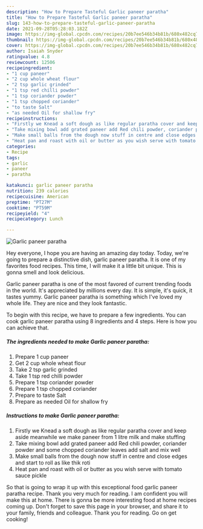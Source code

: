```yaml
---
description: "How to Prepare Tasteful Garlic paneer paratha"
title: "How to Prepare Tasteful Garlic paneer paratha"
slug: 143-how-to-prepare-tasteful-garlic-paneer-paratha
date: 2021-09-28T05:28:03.182Z
image: https://img-global.cpcdn.com/recipes/20b7ee546b34b81b/680x482cq70/garlic-paneer-paratha-recipe-main-photo.jpg
thumbnail: https://img-global.cpcdn.com/recipes/20b7ee546b34b81b/680x482cq70/garlic-paneer-paratha-recipe-main-photo.jpg
cover: https://img-global.cpcdn.com/recipes/20b7ee546b34b81b/680x482cq70/garlic-paneer-paratha-recipe-main-photo.jpg
author: Isaiah Snyder
ratingvalue: 4.8
reviewcount: 12506
recipeingredient:
- "1 cup paneer"
- "2 cup whole wheat flour"
- "2 tsp garlic grinded"
- "1 tsp red chilli powder"
- "1 tsp coriander powder"
- "1 tsp chopped coriander"
- "to taste Salt"
- "as needed Oil for shallow fry"
recipeinstructions:
- "Firstly we Knead a soft dough as like regular paratha cover and keep aside meanwhile we make paneer from 1 litre milk and make stuffing"
- "Take mixing bowl add grated paneer add Red chili powder, coriander powder and some chopped coriander leaves add salt and mix well"
- "Make small balls from the dough now stuff in centre and close edges and start to roll as like thik roti"
- "Heat pan and roast with oil or butter as you wish serve with tomato sauce pickle"
categories:
- Recipe
tags:
- garlic
- paneer
- paratha

katakunci: garlic paneer paratha 
nutrition: 239 calories
recipecuisine: American
preptime: "PT27M"
cooktime: "PT59M"
recipeyield: "4"
recipecategory: Lunch

---
```



![Garlic paneer paratha](https://img-global.cpcdn.com/recipes/20b7ee546b34b81b/680x482cq70/garlic-paneer-paratha-recipe-main-photo.jpg)

Hey everyone, I hope you are having an amazing day today. Today, we're going to prepare a distinctive dish, garlic paneer paratha. It is one of my favorites food recipes. This time, I will make it a little bit unique. This is gonna smell and look delicious.



Garlic paneer paratha is one of the most favored of current trending foods in the world. It's appreciated by millions every day. It is simple, it's quick, it tastes yummy. Garlic paneer paratha is something which I've loved my whole life. They are nice and they look fantastic.


To begin with this recipe, we have to prepare a few ingredients. You can cook garlic paneer paratha using 8 ingredients and 4 steps. Here is how you can achieve that.

<!--inarticleads1-->

##### The ingredients needed to make Garlic paneer paratha:

1. Prepare 1 cup paneer
1. Get 2 cup whole wheat flour
1. Take 2 tsp garlic grinded
1. Take 1 tsp red chilli powder
1. Prepare 1 tsp coriander powder
1. Prepare 1 tsp chopped coriander
1. Prepare to taste Salt
1. Prepare as needed Oil for shallow fry




<!--inarticleads2-->

##### Instructions to make Garlic paneer paratha:

1. Firstly we Knead a soft dough as like regular paratha cover and keep aside meanwhile we make paneer from 1 litre milk and make stuffing
1. Take mixing bowl add grated paneer add Red chili powder, coriander powder and some chopped coriander leaves add salt and mix well
1. Make small balls from the dough now stuff in centre and close edges and start to roll as like thik roti
1. Heat pan and roast with oil or butter as you wish serve with tomato sauce pickle




So that is going to wrap it up with this exceptional food garlic paneer paratha recipe. Thank you very much for reading. I am confident you will make this at home. There is gonna be more interesting food at home recipes coming up. Don't forget to save this page in your browser, and share it to your family, friends and colleague. Thank you for reading. Go on get cooking!
